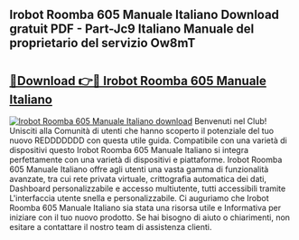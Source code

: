 ## Irobot Roomba 605 Manuale Italiano Download gratuit PDF - Part-Jc9 Italiano Manuale del proprietario del servizio Ow8mT

# <h2><a href="http://dfggju.blite.top/?on=Irobot+Roomba+605+Manuale+Italiano">🔗Download 👉🔴 Irobot Roomba 605 Manuale Italiano</a></h2>

[![Irobot Roomba 605 Manuale Italiano download](https://i.imgur.com/lujVjoI.png)](http://dfggju.blite.top/?on=Irobot+Roomba+605+Manuale+Italiano)
Benvenuti nel Club! Unisciti alla Comunità di utenti che hanno scoperto il potenziale del tuo nuovo REDDDDDDD con questa utile guida. Compatibile con una varietà di dispositivi questo Irobot Roomba 605 Manuale Italiano si integra perfettamente con una varietà di dispositivi e piattaforme. Irobot Roomba 605 Manuale Italiano offre agli utenti una vasta gamma di funzionalità avanzate, tra cui rete privata virtuale, crittografia automatica dei dati, Dashboard personalizzabile e accesso multiutente, tutti accessibili tramite L'interfaccia utente snella e personalizzabile. Ci auguriamo che Irobot Roomba 605 Manuale Italiano sia stata una risorsa utile e Informativa per iniziare con il tuo nuovo prodotto. Se hai bisogno di aiuto o chiarimenti, non esitare a contattare il nostro team di assistenza clienti.
